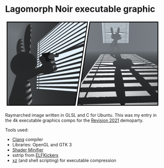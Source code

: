 # Lagomorph Noir executable graphic

![Lagomorph Noir](lagomorph.png)

Raymarched image written in GLSL and C for Ubuntu. This was my entry in the 4k executable graphics compo for the [Revision 2021](https://2021.revision-party.net/start) demoparty.

Tools used:

* [Clang](https://clang.llvm.org/) compiler
* Libraries: OpenGL and GTK 3
* [Shader Minifier](https://github.com/laurentlb/Shader_Minifier)
* sstrip from [ELFKickers](https://github.com/BR903/ELFkickers)
* [xz](https://tukaani.org/xz/) (and shell scripting) for executable compression

